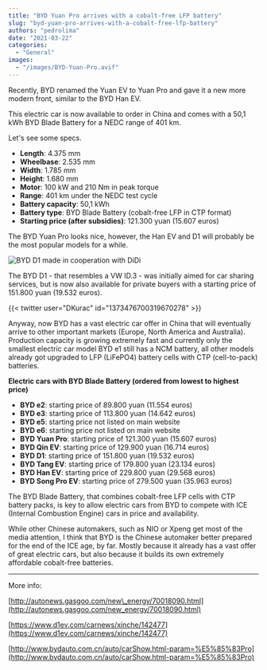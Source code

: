 ```yaml
---
title: "BYD Yuan Pro arrives with a cobalt-free LFP battery"
slug: "byd-yuan-pro-arrives-with-a-cobalt-free-lfp-battery"
authors: "pedrolima"
date: "2021-03-22"
categories:
  - "General"
images:
  - "/images/BYD-Yuan-Pro.avif"
---
```


Recently, BYD renamed the Yuan EV to Yuan Pro and gave it a new more modern front, similar to the BYD Han EV.

This electric car is now available to order in China and comes with a 50,1 kWh BYD Blade Battery for a NEDC range of 401 km.

Let's see some specs.

- **Length**: 4.375 mm
- **Wheelbase**: 2.535 mm
- **Width**: 1.785 mm
- **Height**: 1.680 mm
- **Motor**: 100 kW and 210 Nm in peak torque
- **Range**: 401 km under the NEDC test cycle
- **Battery capacity**: 50,1 kWh
- **Battery type**: BYD Blade Battery (cobalt-free LFP in CTP format)
- **Starting price (after subsidies)**: 121.300 yuan (15.607 euros)

The BYD Yuan Pro looks nice, however, the Han EV and D1 will probably be the most popular models for a while.

![BYD D1 made in cooperation with DiDi](images/BYD-D1-made-in-cooperation-with-DiDi.avif)

The BYD D1 - that resembles a VW ID.3 - was initially aimed for car sharing services, but is now also available for private buyers with a starting price of 151.800 yuan (19.532 euros).

{{< twitter user="DKurac" id="1373476700319670278" >}}

Anyway, now BYD has a vast electric car offer in China that will eventually arrive to other important markets (Europe, North America and Australia). Production capacity is growing extremely fast and currently only the smallest electric car model BYD e1 still has a NCM battery, all other models already got upgraded to LFP (LiFePO4) battery cells with CTP (cell-to-pack) batteries.

**Electric cars with BYD Blade Battery (ordered from lowest to highest price)**

- **BYD e2**: starting price of 89.800 yuan (11.554 euros)
- **BYD e3**: starting price of 113.800 yuan (14.642 euros)
- **BYD e5**: starting price not listed on main website
- **BYD e6**: starting price not listed on main website
- **BYD Yuan Pro**: starting price of 121.300 yuan (15.607 euros)
- **BYD Qin EV**: starting price of 129.900 yuan (16.714 euros)
- **BYD D1**: starting price of 151.800 yuan (19.532 euros)
- **BYD Tang EV**: starting price of 179.800 yuan (23.134 euros)
- **BYD Han EV**: starting price of 229.800 yuan (29.568 euros)
- **BYD Song Pro EV**: starting price of 279.500 yuan (35.963 euros)

The BYD Blade Battery, that combines cobalt-free LFP cells with CTP battery packs, is key to allow electric cars from BYD to compete with ICE (Internal Combustion Engine) cars in price and availability.

While other Chinese automakers, such as NIO or Xpeng get most of the media attention, I think that BYD is the Chinese automaker better prepared for the end of the ICE age, by far. Mostly because it already has a vast offer of great electric cars, but also because it builds its own extremely affordable cobalt-free batteries.

---

More info:

[http://autonews.gasgoo.com/new\_energy/70018090.html](http://autonews.gasgoo.com/new_energy/70018090.html)

[https://www.d1ev.com/carnews/xinche/142477](https://www.d1ev.com/carnews/xinche/142477)

[http://www.bydauto.com.cn/auto/carShow.html-param=%E5%85%83Pro](http://www.bydauto.com.cn/auto/carShow.html-param=%E5%85%83Pro)

